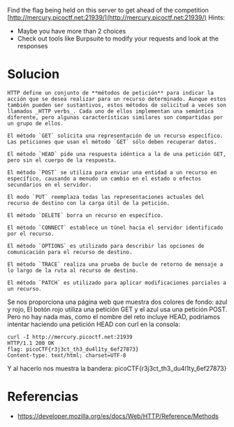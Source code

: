 Find the flag being held on this server to get ahead of the competition [http://mercury.picoctf.net:21939/](http://mercury.picoctf.net:21939/)
Hints:
- Maybe you have more than 2 choices
- Check out tools like Burpsuite to modify your requests and look at the responses
# Solucion

```
HTTP define un conjunto de **métodos de petición** para indicar la acción que se desea realizar para un recurso determinado. Aunque estos también pueden ser sustantivos, estos métodos de solicitud a veces son llamados _HTTP verbs_. Cada uno de ellos implementan una semántica diferente, pero algunas características similares son compartidas por un grupo de ellos.

El método `GET` solicita una representación de un recurso específico. Las peticiones que usan el método `GET` sólo deben recuperar datos.

El método `HEAD` pide una respuesta idéntica a la de una petición GET, pero sin el cuerpo de la respuesta.

El método `POST` se utiliza para enviar una entidad a un recurso en específico, causando a menudo un cambio en el estado o efectos secundarios en el servidor.

El modo `PUT` reemplaza todas las representaciones actuales del recurso de destino con la carga útil de la petición.

El método `DELETE` borra un recurso en específico.

El método `CONNECT` establece un túnel hacia el servidor identificado por el recurso.

El método `OPTIONS` es utilizado para describir las opciones de comunicación para el recurso de destino.

El método `TRACE` realiza una prueba de bucle de retorno de mensaje a lo largo de la ruta al recurso de destino.

El método `PATCH` es utilizado para aplicar modificaciones parciales a un recurso.
```

Se nos proporciona una página web que muestra dos colores de fondo: azul y rojo, El botón rojo utiliza una petición GET y el azul usa una petición POST. Pero no hay nada mas, como el nombre del reto incluye HEAD, podriamos intentar haciendo una petición HEAD con curl en la consola:
```
curl -I http://mercury.picoctf.net:21939
HTTP/1.1 200 OK
flag: picoCTF{r3j3ct_th3_du4l1ty_6ef27873}
Content-type: text/html; charset=UTF-8
```
Y al hacerlo nos muestra la bandera:
picoCTF{r3j3ct_th3_du4l1ty_6ef27873}

# Referencias

- https://developer.mozilla.org/es/docs/Web/HTTP/Reference/Methods